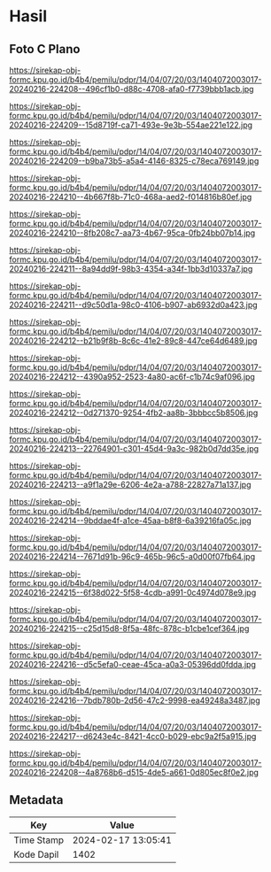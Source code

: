 # Hasil

## Foto C Plano

https://sirekap-obj-formc.kpu.go.id/b4b4/pemilu/pdpr/14/04/07/20/03/1404072003017-20240216-224208--496cf1b0-d88c-4708-afa0-f7739bbb1acb.jpg

https://sirekap-obj-formc.kpu.go.id/b4b4/pemilu/pdpr/14/04/07/20/03/1404072003017-20240216-224209--15d8719f-ca71-493e-9e3b-554ae221e122.jpg

https://sirekap-obj-formc.kpu.go.id/b4b4/pemilu/pdpr/14/04/07/20/03/1404072003017-20240216-224209--b9ba73b5-a5a4-4146-8325-c78eca769149.jpg

https://sirekap-obj-formc.kpu.go.id/b4b4/pemilu/pdpr/14/04/07/20/03/1404072003017-20240216-224210--4b667f8b-71c0-468a-aed2-f014816b80ef.jpg

https://sirekap-obj-formc.kpu.go.id/b4b4/pemilu/pdpr/14/04/07/20/03/1404072003017-20240216-224210--8fb208c7-aa73-4b67-95ca-0fb24bb07b14.jpg

https://sirekap-obj-formc.kpu.go.id/b4b4/pemilu/pdpr/14/04/07/20/03/1404072003017-20240216-224211--8a94dd9f-98b3-4354-a34f-1bb3d10337a7.jpg

https://sirekap-obj-formc.kpu.go.id/b4b4/pemilu/pdpr/14/04/07/20/03/1404072003017-20240216-224211--d9c50d1a-98c0-4106-b907-ab6932d0a423.jpg

https://sirekap-obj-formc.kpu.go.id/b4b4/pemilu/pdpr/14/04/07/20/03/1404072003017-20240216-224212--b21b9f8b-8c6c-41e2-89c8-447ce64d6489.jpg

https://sirekap-obj-formc.kpu.go.id/b4b4/pemilu/pdpr/14/04/07/20/03/1404072003017-20240216-224212--4390a952-2523-4a80-ac6f-c1b74c9af096.jpg

https://sirekap-obj-formc.kpu.go.id/b4b4/pemilu/pdpr/14/04/07/20/03/1404072003017-20240216-224212--0d271370-9254-4fb2-aa8b-3bbbcc5b8506.jpg

https://sirekap-obj-formc.kpu.go.id/b4b4/pemilu/pdpr/14/04/07/20/03/1404072003017-20240216-224213--22764901-c301-45d4-9a3c-982b0d7dd35e.jpg

https://sirekap-obj-formc.kpu.go.id/b4b4/pemilu/pdpr/14/04/07/20/03/1404072003017-20240216-224213--a9f1a29e-6206-4e2a-a788-22827a71a137.jpg

https://sirekap-obj-formc.kpu.go.id/b4b4/pemilu/pdpr/14/04/07/20/03/1404072003017-20240216-224214--9bddae4f-a1ce-45aa-b8f8-6a39216fa05c.jpg

https://sirekap-obj-formc.kpu.go.id/b4b4/pemilu/pdpr/14/04/07/20/03/1404072003017-20240216-224214--7671d91b-96c9-465b-96c5-a0d00f07fb64.jpg

https://sirekap-obj-formc.kpu.go.id/b4b4/pemilu/pdpr/14/04/07/20/03/1404072003017-20240216-224215--6f38d022-5f58-4cdb-a991-0c4974d078e9.jpg

https://sirekap-obj-formc.kpu.go.id/b4b4/pemilu/pdpr/14/04/07/20/03/1404072003017-20240216-224215--c25d15d8-8f5a-48fc-878c-b1cbe1cef364.jpg

https://sirekap-obj-formc.kpu.go.id/b4b4/pemilu/pdpr/14/04/07/20/03/1404072003017-20240216-224216--d5c5efa0-ceae-45ca-a0a3-05396dd0fdda.jpg

https://sirekap-obj-formc.kpu.go.id/b4b4/pemilu/pdpr/14/04/07/20/03/1404072003017-20240216-224216--7bdb780b-2d56-47c2-9998-ea49248a3487.jpg

https://sirekap-obj-formc.kpu.go.id/b4b4/pemilu/pdpr/14/04/07/20/03/1404072003017-20240216-224217--d6243e4c-8421-4cc0-b029-ebc9a2f5a915.jpg

https://sirekap-obj-formc.kpu.go.id/b4b4/pemilu/pdpr/14/04/07/20/03/1404072003017-20240216-224208--4a8768b6-d515-4de5-a661-0d805ec8f0e2.jpg


## Metadata

| Key        | Value               |
| ---------- | ------------------- |
| Time Stamp | 2024-02-17 13:05:41 |
| Kode Dapil | 1402                |



